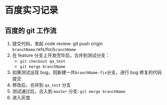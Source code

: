 # 百度实习记录

## 百度的 git 工作流

1. 提交代码，发起 code review: git push origin `branchName`:refs/for/`branchName`
2. 在 feature 分支上开发完毕后，合并到测试分支：
   - `git checkout qa_test`
   - `git merge branchName`
3. 如果测试出现 bug，则新建一共`branchName-fix`分支，进行 bug 修复的代码提交
4. 修改后，合并到 `qa_test` 分支
5. 测试通过后，合入到 `master` 分支: `git merge branchName`
6. 进入灰度
